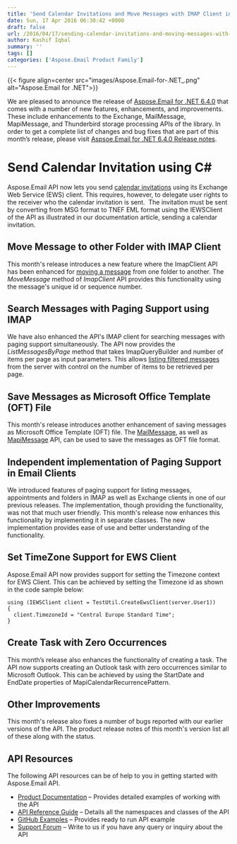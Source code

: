 ```yaml
---
title: 'Send Calendar Invitations and Move Messages with IMAP Client in C#'
date: Sun, 17 Apr 2016 06:30:42 +0000
draft: false
url: /2016/04/17/sending-calendar-invitations-and-moving-messages-with-imap-client-using-aspose.email-for-.net-6.4.0/
author: Kashif Iqbal
summary: ''
tags: []
categories: ['Aspose.Email Product Family']
---
```




{{< figure align=center src="images/Aspose.Email-for-.NET_.png" alt="Aspose.Email for .NET">}}


We are pleased to announce the release of [Aspose.Email for .NET 6.4.0][1] that comes with a number of new features, enhancements, and improvements. These include enhancements to the Exchange, MailMessage, MapiMessage, and Thunderbird storage processing APIs of the library. In order to get a complete list of changes and bug fixes that are part of this month’s release, please visit [Aspsoe.Email for .NET 6.4.0 Release notes][2].

# Send Calendar Invitation using C#

Aspose.Email API now lets you send [calendar invitations][3] using its Exchange Web Service (EWS) client. This requires, however, to delegate user rights to the receiver who the calendar invitation is sent.  The invitation must be sent by converting from MSG format to TNEF EML format using the IEWSClient of the API as illustrated in our documentation article, sending a calendar invitation.

## Move Message to other Folder with IMAP Client

This month's release introduces a new feature where the ImapClient API has been enhanced for [moving a message][4] from one folder to another. The _MoveMessage_ method of _ImapClient_ API provides this functionality using the message's unique id or sequence number.

## Search Messages with Paging Support using IMAP

We have also enhanced the API's IMAP client for searching messages with paging support simultaneously. The API now provides the _ListMessagesByPage_ method that takes ImapQueryBuilder and number of items per page as input parameters. This allows [listing filtered messages][5] from the server with control on the number of items to be retrieved per page.

## Save Messages as Microsoft Office Template (OFT) File

This month's release introduces another enhancement of saving messages as Microsoft Office Template (OFT) file. The [MailMessage][6], as well as [MapiMessage][7] API, can be used to save the messages as OFT file format.

## Independent implementation of Paging Support in Email Clients

We introduced features of paging support for listing messages, appointments and folders in IMAP as well as Exchange clients in one of our previous releases. The implementation, though providing the functionality, was not that much user friendly. This month's release now enhances this functionality by implementing it in separate classes. The new implementation provides ease of use and better understanding of the functionality.

## Set TimeZone Support for EWS Client

Aspose.Email API now provides support for setting the Timezone context for EWS Client. This can be achieved by setting the Timezone id as shown in the code sample below:

```
using (IEWSClient client = TestUtil.CreateEwsClient(server.User1))
{
  client.TimezoneId = "Central Europe Standard Time";
}
```

## Create Task with Zero Occurrences

This month’s release also enhances the functionality of creating a task. The API now supports creating an Outlook task with zero occurrences similar to Microsoft Outlook. This can be achieved by using the StartDate and EndDate properties of MapiCalendarRecurrencePattern.

## Other Improvements

This month's release also fixes a number of bugs reported with our earlier versions of the API. The product release notes of this month's version list all of these along with the status.

## API Resources

The following API resources can be of help to you in getting started with Aspose.Email API.

*   [Product Documentation][8] – Provides detailed examples of working with the API
*   [API Reference Guide][9] – Details all the namespaces and classes of the API
*   [GitHub Examples][10] – Provides ready to run API example
*   [Support Forum][11] – Write to us if you have any query or inquiry about the API




[1]: https://downloads.aspose.com/email/net
[2]: https://docs.aspose.com/display/emailnet/Aspose.Email+for+.NET+6.4.0+Release+Notes
[3]: https://docs.aspose.com/display/emailnet/Working+with+Calendar+Items+on+Exchange+Server
[4]: https://docs.aspose.com/display/emailnet/Working+with+Exchange+Mailbox+and+Messages#WorkingwithExchangeMailboxandMessages-MovingMessagesbetweenFolders
[5]: https://docs.aspose.com/display/emailnet/Filter+Messages+from+Server+using+IMAP+Client
[6]: https://docs.aspose.com/display/emailnet/Loading+and+Saving+Message
[7]: https://docs.aspose.com/display/emailnet/Managing+Message+Files+with+Aspose.Email.Outlook#ManagingMessageFileswithAspose.Email.Outlook-ReadingandWritingOutlookTemplateFile(.OFT)
[8]: https://docs.aspose.com/display/emailnet/Developer+Guide
[9]: https://apireference.aspose.com/email/net
[10]: https://github.com/aspose-email/Aspose.Email-for-.NET
[11]: http://forum.aspose.com




